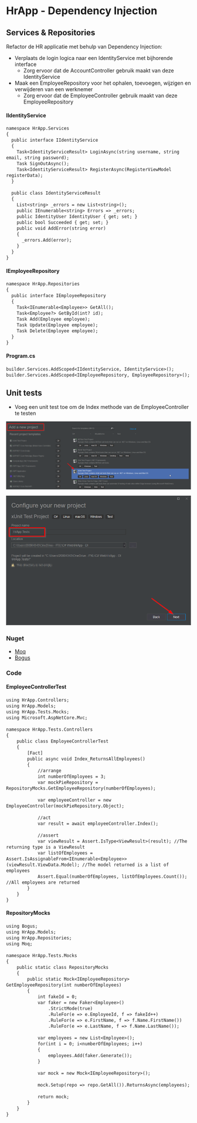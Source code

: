 # HrApp - Dependency Injection

## Services & Repositories
Refactor de HR applicatie met behulp van Dependency Injection:
- Verplaats de login logica naar een IdentityService met bijhorende interface
  - Zorg ervoor dat de AccountController gebruik maakt van deze IdentityService
- Maak een EmployeeRepository voor het ophalen, toevoegen, wijzigen en verwijderen van een werknemer
  - Zorg ervoor dat de EmployeeController gebruik maakt van deze EmployeeRepository

#### IIdentityService
    namespace HrApp.Services
    {
      public interface IIdentityService
      {
        Task<IdentityServiceResult> LoginAsync(string username, string email, string password);
        Task SignOutAsync();
        Task<IdentityServiceResult> RegisterAsync(RegisterViewModel registerData);
      }

      public class IdentityServiceResult
      {
        List<string> _errors = new List<string>();
        public IEnumerable<string> Errors => _errors;
        public IdentityUser IdentityUser { get; set; }
        public bool Succeeded { get; set; }
        public void AddError(string error)
        {
          _errors.Add(error);
        }
      }
    }
#### IEmployeeRepository
    namespace HrApp.Repositories
    {
      public interface IEmployeeRepository
      {
        Task<IEnumerable<Employee>> GetAll();
        Task<Employee?> GetById(int? id);
        Task Add(Employee employee);
        Task Update(Employee employee);
        Task Delete(Employee employee);
      }
    }
#### Program.cs
    builder.Services.AddScoped<IIdentityService, IdentityService>();
    builder.Services.AddScoped<IEmployeeRepository, EmployeeRepository>();

## Unit tests
- Voeg een unit test toe om de Index methode van de EmployeeController te testen

![Add project](assets/addxunitproject.png)

![Configure project](assets/configurexunitproject.png)

### Nuget
- [Moq](https://github.com/devlooped/moq)
- [Bogus](https://github.com/bchavez/Bogus)

### Code
#### EmployeeControllerTest
    using HrApp.Controllers;
    using HrApp.Models;
    using HrApp.Tests.Mocks;
    using Microsoft.AspNetCore.Mvc;

    namespace HrApp.Tests.Controllers
    {
        public class EmployeeControllerTest
        {
            [Fact]
            public async void Index_ReturnsAllEmployees()
            {
                //arrange
                int numberOfEmployees = 3;
                var mockPieRepository = RepositoryMocks.GetEmployeeRepository(numberOfEmployees);

                var employeeController = new EmployeeController(mockPieRepository.Object);

                //act
                var result = await employeeController.Index();
    
                //assert
                var viewResult = Assert.IsType<ViewResult>(result); //The returning type is a ViewResult
                var listOfEmployees = Assert.IsAssignableFrom<IEnumerable<Employee>>(viewResult.ViewData.Model); //The model returned is a list of employees
                Assert.Equal(numberOfEmployees, listOfEmployees.Count()); //All employees are returned 
            }
        }
    }

#### RepositoryMocks
    using Bogus;
    using HrApp.Models;
    using HrApp.Repositories;
    using Moq;

    namespace HrApp.Tests.Mocks
    {
        public static class RepositoryMocks
        {
            public static Mock<IEmployeeRepository> GetEmployeeRepository(int numberOfEmployees)
            {
                int fakeId = 0;
                var faker = new Faker<Employee>()
                    .StrictMode(true)
                    .RuleFor(e => e.EmployeeId, f => fakeId++)
                    .RuleFor(e => e.FirstName, f => f.Name.FirstName())
                    .RuleFor(e => e.LastName, f => f.Name.LastName());
    
                var employees = new List<Employee>();
                for(int i = 0; i<numberOfEmployees; i++)
                {
                    employees.Add(faker.Generate());
                }
    
                var mock = new Mock<IEmployeeRepository>();
    
                mock.Setup(repo => repo.GetAll()).ReturnsAsync(employees);
    
                return mock;
            }
        }
    }

